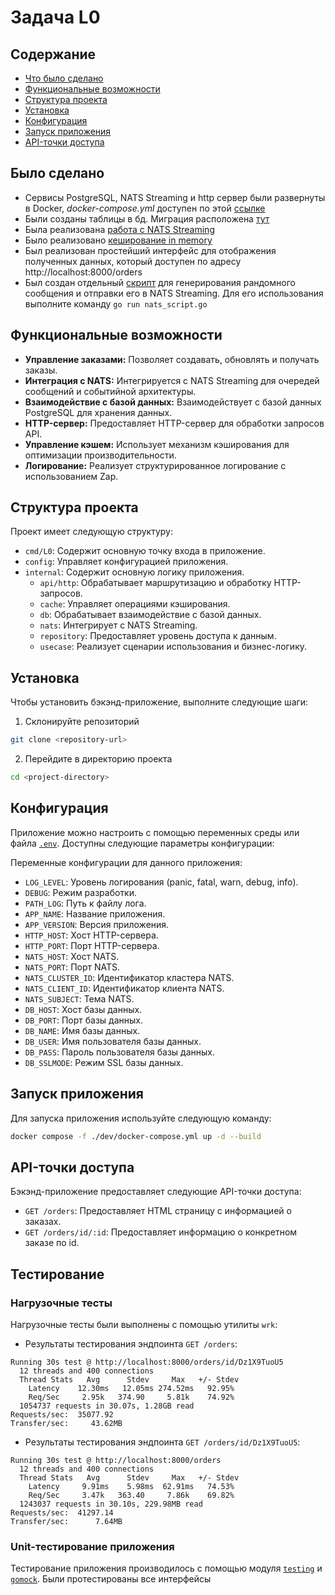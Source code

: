 # Задача L0

## Содержание

- [Что было сделано](#было-сделано)
- [Функциональные возможности](#функциональные-возможности)
- [Структура проекта](#структура-проекта)
- [Установка](#установка)
- [Конфигурация](#конфигурация)
- [Запуск приложения](#запуск-приложения)
- [API-точки доступа](#api-точки-доступа)

## Было сделано

- Сервисы PostgreSQL, NATS Streaming и http сервер были развернуты в Docker, *docker-compose.yml* доступен по этой [ссылке](dev/docker-compose.yml)
- Были созданы таблицы в бд. Миграция расположена [тут](internal/app/migrations/000001_init.up.sql)
- Была реализована [работа с NATS Streaming](internal/nats/nats.go)
- Было реализовано [кеширование in memory](internal/cache/cache.go)
- Был реализован простейший интерфейс для отображения полученных данных, который доступен по адресу http://localhost:8000/orders
- Был создан отдельный [скрипт](nats_script.go) для генерирования рандомного сообщения и отправки его в NATS Streaming. Для его использования выполните команду `go run nats_script.go`

## Функциональные возможности

- **Управление заказами:** Позволяет создавать, обновлять и получать заказы.
- **Интеграция с NATS:** Интегрируется с NATS Streaming для очередей сообщений и событийной архитектуры.
- **Взаимодействие с базой данных:** Взаимодействует с базой данных PostgreSQL для хранения данных.
- **HTTP-сервер:** Предоставляет HTTP-сервер для обработки запросов API.
- **Управление кэшем:** Использует механизм кэширования для оптимизации производительности.
- **Логирование:** Реализует структурированное логирование с использованием Zap.

## Структура проекта

Проект имеет следующую структуру:

- `cmd/L0`: Содержит основную точку входа в приложение.
- `config`: Управляет конфигурацией приложения.
- `internal`: Содержит основную логику приложения.
  - `api/http`: Обрабатывает маршрутизацию и обработку HTTP-запросов.
  - `cache`: Управляет операциями кэширования.
  - `db`: Обрабатывает взаимодействие с базой данных.
  - `nats`: Интегрирует с NATS Streaming.
  - `repository`: Предоставляет уровень доступа к данным.
  - `usecase`: Реализует сценарии использования и бизнес-логику.

## Установка

Чтобы установить бэкэнд-приложение, выполните следующие шаги:

1. Склонируйте репозиторий
```bash
git clone <repository-url>
```
2. Перейдите в директорию проекта
```bash
cd <project-directory>
```

## Конфигурация

Приложение можно настроить с помощью переменных среды или файла [`.env`](dev/.env). Доступны следующие параметры конфигурации:

Переменные конфигурации для данного приложения:

- `LOG_LEVEL`: Уровень логирования (panic, fatal, warn, debug, info).
- `DEBUG`: Режим разработки.
- `PATH_LOG`: Путь к файлу лога.
- `APP_NAME`: Название приложения.
- `APP_VERSION`: Версия приложения.
- `HTTP_HOST`: Хост HTTP-сервера.
- `HTTP_PORT`: Порт HTTP-сервера.
- `NATS_HOST`: Хост NATS.
- `NATS_PORT`: Порт NATS.
- `NATS_CLUSTER_ID`: Идентификатор кластера NATS.
- `NATS_CLIENT_ID`: Идентификатор клиента NATS.
- `NATS_SUBJECT`: Тема NATS.
- `DB_HOST`: Хост базы данных.
- `DB_PORT`: Порт базы данных.
- `DB_NAME`: Имя базы данных.
- `DB_USER`: Имя пользователя базы данных.
- `DB_PASS`: Пароль пользователя базы данных.
- `DB_SSLMODE`: Режим SSL базы данных.

## Запуск приложения

Для запуска приложения используйте следующую команду:

```bash
docker compose -f ./dev/docker-compose.yml up -d --build
```

## API-точки доступа

Бэкэнд-приложение предоставляет следующие API-точки доступа:

- `GET /orders`: Предоставляет HTML страницу с информацией о заказах.
- `GET /orders/id/:id`: Предоставляет информацию о конкретном заказе по id. 

## Тестирование

### Нагрузочные тесты
Нагрузочные тесты были выполнены с помощью утилиты `wrk`:
- Результаты тестирования эндпоинта `GET /orders`:
```text
Running 30s test @ http://localhost:8000/orders/id/Dz1X9TuoU5
  12 threads and 400 connections
  Thread Stats   Avg      Stdev     Max   +/- Stdev
    Latency    12.30ms   12.05ms 274.52ms   92.95%
    Req/Sec     2.95k   374.90     5.81k    74.92%
  1054737 requests in 30.07s, 1.28GB read
Requests/sec:  35077.92
Transfer/sec:     43.62MB
```
- Результаты тестирования эндпоинта `GET /orders/id/Dz1X9TuoU5`:
```text
Running 30s test @ http://localhost:8000/orders
  12 threads and 400 connections
  Thread Stats   Avg      Stdev     Max   +/- Stdev
    Latency     9.91ms    5.98ms  62.91ms   74.53%
    Req/Sec     3.47k   363.40     7.86k    69.82%
  1243037 requests in 30.10s, 229.98MB read
Requests/sec:  41297.14
Transfer/sec:      7.64MB
```

### Unit-тестирование приложения

Тестирование приложения производилось с помощью модуля [`testing`](https://pkg.go.dev/testing) и [`gomock`](https://github.com/golang/mock). Были протестированы все интерфейсы